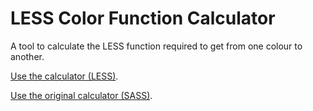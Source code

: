 # LESS Color Function Calculator

A tool to calculate the LESS function required to get from one colour to another.

[Use the calculator (LESS)](http://nicothin.github.io/lessColourFunctionCalculator/).

[Use the original calculator (SASS)](http://razorjam.github.io/sasscolourfunctioncalculator/).
